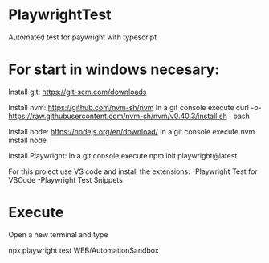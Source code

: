 # PlaywrightTest
Automated test for paywright with typescript

# For start in windows necesary:

Install git:
https://git-scm.com/downloads

Install nvm:
https://github.com/nvm-sh/nvm
In a git console execute 
  curl -o- https://raw.githubusercontent.com/nvm-sh/nvm/v0.40.3/install.sh | bash

Install node:
https://nodejs.org/en/download/
In a git console execute
  nvm install node

Install Playwright:
In a git console execute
  npm init playwright@latest

For this project use VS code and install the extensions:
  -Playwright Test for VSCode
  -Playwright Test Snippets

# Execute

Open a new terminal and type 

npx playwright test WEB/AutomationSandbox

